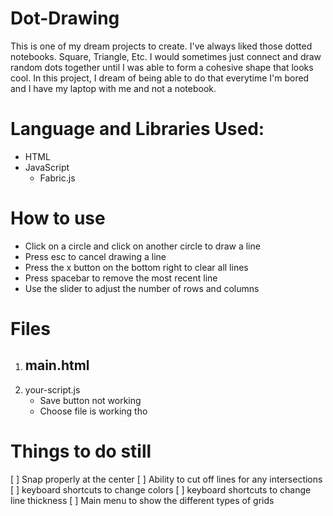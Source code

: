 # Dot-Drawing
This is one of my dream projects to create. I've always liked those dotted notebooks. Square, Triangle, Etc. I would sometimes just connect and draw random dots together until I was able to form a cohesive shape that looks cool. In this project, I dream of being able to do that everytime I'm bored and I have my laptop with me and not a notebook.

# Language and Libraries Used:
- HTML
- JavaScript
    - Fabric.js

# How to use
- Click on a circle and click on another circle to draw a line
- Press esc to cancel drawing a line
- Press the x button on the bottom right to clear all lines
- Press spacebar to remove the most recent line
- Use the slider to adjust the number of rows and columns

# Files
1. main.html
    - 
2. your-script.js
    - Save button not working
    - Choose file is working tho


# Things to do still
[ ] Snap properly at the center
[ ] Ability to cut off lines for any intersections
[ ] keyboard shortcuts to change colors
[ ] keyboard shortcuts to change line thickness
[ ] Main menu to show the different types of grids